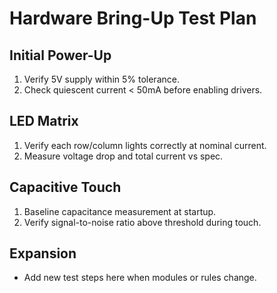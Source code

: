 # Hardware Bring-Up Test Plan

## Initial Power-Up
1. Verify 5V supply within 5% tolerance.
2. Check quiescent current < 50mA before enabling drivers.

## LED Matrix
1. Verify each row/column lights correctly at nominal current.
2. Measure voltage drop and total current vs spec.

## Capacitive Touch
1. Baseline capacitance measurement at startup.
2. Verify signal-to-noise ratio above threshold during touch.

## Expansion
- Add new test steps here when modules or rules change.
